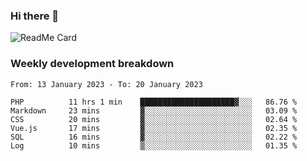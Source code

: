 ### Hi there 👋

<!--
**itzcy/itzcy** is a ✨ _special_ ✨ repository because its `README.md` (this file) appears on your GitHub profile.

Here are some ideas to get you started:

- 🔭 I’m currently working on ...
- 🌱 I’m currently learning ...
- 👯 I’m looking to collaborate on ...
- 🤔 I’m looking for help with ...
- 💬 Ask me about ...
- 📫 How to reach me: ...
- 😄 Pronouns: ...
- ⚡ Fun fact: ...
-->
![ReadMe Card](https://github-readme-stats.vercel.app/api?username=itzcy&show_icons=true&title_color=2d3198&icon_color=797cb8&text_color=24292e&bg_color=f6f8fa)

### Weekly development breakdown
<!--START_SECTION:waka-->

```text
From: 13 January 2023 - To: 20 January 2023

PHP          11 hrs 1 min    █████████████████████▓░░░   86.76 %
Markdown     23 mins         ▓░░░░░░░░░░░░░░░░░░░░░░░░   03.09 %
CSS          20 mins         ▓░░░░░░░░░░░░░░░░░░░░░░░░   02.64 %
Vue.js       17 mins         ▓░░░░░░░░░░░░░░░░░░░░░░░░   02.35 %
SQL          16 mins         ▓░░░░░░░░░░░░░░░░░░░░░░░░   02.22 %
Log          10 mins         ▒░░░░░░░░░░░░░░░░░░░░░░░░   01.35 %
```

<!--END_SECTION:waka-->
